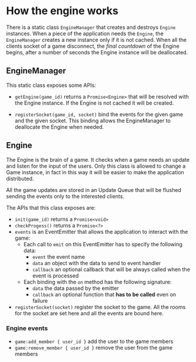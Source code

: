 # How the engine works

There is a static class `EngineManager` that creates and destroys `Engine` instances. When a piece of the application needs the `Engine`, the `EngineManager` creates a new instance only if it is not cached. When all the clients socket of a game disconnect, the _final countdown_ of the Engine begins, after a number of seconds the Engine instance will be deallocated.

## EngineManager

This static class exposes some APIs:

- `getEngine(game_id)` returns a `Promise<Engine>` that will be resolved with the Engine instance. If the Engine is not cached it will be created.

- `registerSocket(game_id, socket)` bind the events for the given game and the given socket. This binding allows the EngineManager to deallocate the Engine when needed.

## Engine

The Engine is the brain of a game. It checks when a game needs an update and listen for the input of the users. Only this class is allowed to change a Game instance, in fact in this way it will be easier to make the application distributed.

All the game updates are stored in an Update Queue that will be flushed sending the events only to the interested clients.

The APIs that this class exposes are:

- `init(game_id)` returns a `Promise<void>`
- `checkProgess()` returns a `Promise<?>`
- `events` is an EventEmitter that allows the application to interact with the game:
	- Each call to `emit` on this EventEmitter has to specify the following data:
		- `event` the event name
		- `data` an object with the data to send to event handler
		- `callback` an optional callback that will be always called when the event is processed
	- Each binding with the `on` method has the following signature:
		- `data` the data passed by the emitter
		- `callback` an optional function that **has to be called** even on failure
- `registerSocket(socket)` register the socket to the game. All the rooms for the socket are set here and all the events are bound here.

### Engine events

- `game:add_member { user_id }` add the user to the game members
- `game:remove_member { user_id }` remove the user from the game members
